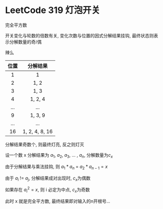 # LeetCode 319 灯泡开关

完全平方数

开关变化与轮数的倍数有关, 变化次数与位置的因式分解结果挂钩, 最终状态则表示分解数量的奇/偶

辣么

位置 | 分解结果
:---:|:---:
1 | 1
2 | 1, 2
3 | 1, 3
4 | 1, 2, 4
... | ...
9 | 1, 3, 9
... | ...
16 | 1, 2, 4, 8, 16

分解结果奇数个, 则最终灯亮, 反之则灯灭

设一个数 x 分解结果为 $a_1$, $a_2$, $a_3$, ... , $a_n$, 分解数量为$c_x$

由于分解结果与乘法挂钩, 则 $a_1 * a_n$ = $a_2 * a_{n-1} = x$

由于 $a_i$ != $a_j$, 分解结果成对出现时, $c_x$为偶数

如果存在 $a_i^2 = x$, 则 i 必定为中点, $c_x$为奇数

此时 x 就是完全平方数, 最终结果即对输入的n开根号...
